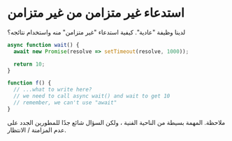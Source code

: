 
# استدعاء غير متزامن من غير متزامن

لدينا وظيفة "عادية". كيفية استدعاء "غير متزامن" منه واستخدام نتائجه؟

```js
async function wait() {
  await new Promise(resolve => setTimeout(resolve, 1000));

  return 10;
}

function f() {
  // ...what to write here?
  // we need to call async wait() and wait to get 10
  // remember, we can't use "await"
}
```

ملاحظة. المهمة بسيطة من الناحية الفنية ، ولكن السؤال شائع جدًا للمطورين الجدد على عدم المزامنة / الانتظار.